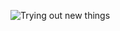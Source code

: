 ![Trying out new things](https://leetcode-badge-sage.vercel.app/badge/{your_autumnleafxx}?theme={light|dark|neutral})

